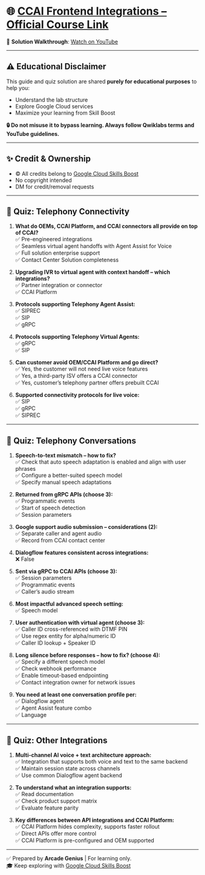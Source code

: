 # 🌐 [CCAI Frontend Integrations – Official Course Link](https://www.cloudskillsboost.google/paths/371/course_templates/1013?utm_source=qwiklabs&utm_medium=lp&utm_campaign=arcade24)

🎥 **Solution Walkthrough**: [Watch on YouTube](https://www.youtube.com/@ArcadeGenius-z1)

---

## ⚠️ Educational Disclaimer

This guide and quiz solution are shared **purely for educational purposes** to help you:
- Understand the lab structure
- Explore Google Cloud services
- Maximize your learning from Skill Boost

**🔒 Do not misuse it to bypass learning. Always follow Qwiklabs terms and YouTube guidelines.**

---

## ✨ Credit & Ownership

- © All credits belong to [Google Cloud Skills Boost](https://www.cloudskillsboost.google/)
- No copyright intended
- DM for credit/removal requests

---

## 📘 Quiz: Telephony Connectivity

1. **What do OEMs, CCAI Platform, and CCAI connectors all provide on top of CCAI?**  
   ✅ Pre-engineered integrations  
   ✅ Seamless virtual agent handoffs with Agent Assist for Voice  
   ✅ Full solution enterprise support  
   ✅ Contact Center Solution completeness  

2. **Upgrading IVR to virtual agent with context handoff – which integrations?**  
   ✅ Partner integration or connector  
   ✅ CCAI Platform  

3. **Protocols supporting Telephony Agent Assist:**  
   ✅ SIPREC  
   ✅ SIP  
   ✅ gRPC  

4. **Protocols supporting Telephony Virtual Agents:**  
   ✅ gRPC  
   ✅ SIP  

5. **Can customer avoid OEM/CCAI Platform and go direct?**  
   ✅ Yes, the customer will not need live voice features  
   ✅ Yes, a third-party ISV offers a CCAI connector  
   ✅ Yes, customer’s telephony partner offers prebuilt CCAI  

6. **Supported connectivity protocols for live voice:**  
   ✅ SIP  
   ✅ gRPC  
   ✅ SIPREC  

---

## 📘 Quiz: Telephony Conversations

1. **Speech-to-text mismatch – how to fix?**  
   ✅ Check that auto speech adaptation is enabled and align with user phrases  
   ✅ Configure a better-suited speech model  
   ✅ Specify manual speech adaptations  

2. **Returned from gRPC APIs (choose 3):**  
   ✅ Programmatic events  
   ✅ Start of speech detection  
   ✅ Session parameters  

3. **Google support audio submission – considerations (2):**  
   ✅ Separate caller and agent audio  
   ✅ Record from CCAI contact center  

4. **Dialogflow features consistent across integrations:**  
   ❌ False  

5. **Sent via gRPC to CCAI APIs (choose 3):**  
   ✅ Session parameters  
   ✅ Programmatic events  
   ✅ Caller’s audio stream  

6. **Most impactful advanced speech setting:**  
   ✅ Speech model  

7. **User authentication with virtual agent (choose 3):**  
   ✅ Caller ID cross-referenced with DTMF PIN  
   ✅ Use regex entity for alpha/numeric ID  
   ✅ Caller ID lookup + Speaker ID  

8. **Long silence before responses – how to fix? (choose 4):**  
   ✅ Specify a different speech model  
   ✅ Check webhook performance  
   ✅ Enable timeout-based endpointing  
   ✅ Contact integration owner for network issues  

9. **You need at least one conversation profile per:**  
   ✅ Dialogflow agent  
   ✅ Agent Assist feature combo  
   ✅ Language  

---

## 📘 Quiz: Other Integrations

1. **Multi-channel AI voice + text architecture approach:**  
   ✅ Integration that supports both voice and text to the same backend  
   ✅ Maintain session state across channels  
   ✅ Use common Dialogflow agent backend  

2. **To understand what an integration supports:**  
   ✅ Read documentation  
   ✅ Check product support matrix  
   ✅ Evaluate feature parity  

3. **Key differences between API integrations and CCAI Platform:**  
   ✅ CCAI Platform hides complexity, supports faster rollout  
   ✅ Direct APIs offer more control  
   ✅ CCAI Platform is pre-configured and OEM supported  

---

✅ Prepared by **Arcade Genius** | For learning only.  
🎓 Keep exploring with [Google Cloud Skills Boost](https://www.cloudskillsboost.google/)
